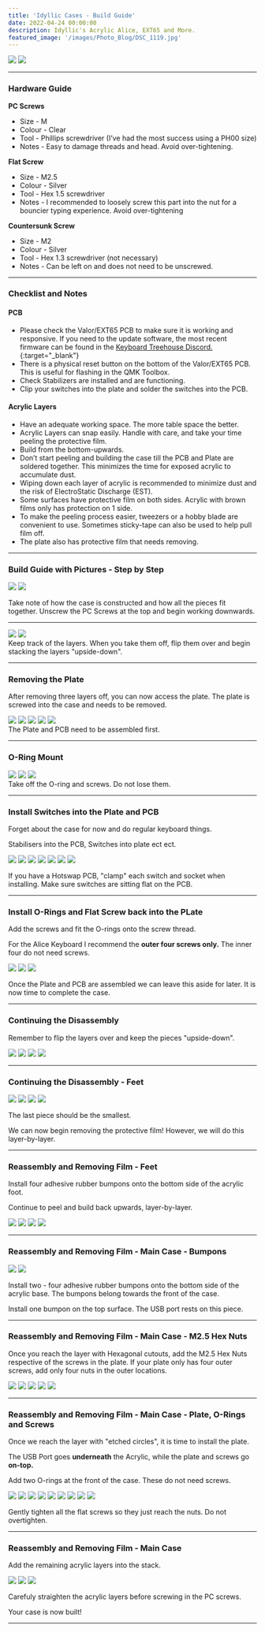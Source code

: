 ```yaml
---
title: 'Idyllic Cases - Build Guide'
date: 2022-04-24 00:00:00
description: Idyllic's Acrylic Alice, EXT65 and More.
featured_image: '/images/Photo_Blog/DSC_1119.jpg'
---
```


<div class="gallery" data-columns="2">
	<img src="/images/Photo_Blog/DSC_1172.jpg">
	<img src="/images/Photo_Blog/DSC_1168.jpg">
</div>

---

### Hardware Guide
**PC Screws**	 
* Size - M
* Colour - Clear
* Tool - Phillips screwdriver (I’ve had the most success using a PH00 size)
* Notes - Easy to damage threads and head. Avoid over-tightening.

**Flat Screw**
* Size - M2.5
* Colour - Silver
* Tool - Hex 1.5 screwdriver 
* Notes - I recommended to loosely screw this part into the nut for a bouncier typing experience. Avoid over-tightening 

**Countersunk Screw** 
* Size - M2 
* Colour - Silver
* Tool - Hex 1.3 screwdriver (not necessary)
* Notes - Can be left on and does not need to be unscrewed. 

---

### Checklist and Notes
#### PCB
- Please check the Valor/EXT65 PCB to make sure it is working and responsive. If you need to the update software, the most recent firmware can be found in the [Keyboard Treehouse Discord.](https://discord.com/invite/TUVPzMf){:target="_blank"}
- There is a physical reset button on the bottom of the Valor/EXT65 PCB. This is useful for flashing in the QMK Toolbox. 
- Check Stabilizers are installed and are functioning. 
- Clip your switches into the plate and solder the switches into the PCB.

#### Acrylic Layers
- Have an adequate working space. The more table space the better.
- Acrylic Layers can snap easily. Handle with care, and take your time peeling the protective film. 
- Build from the bottom-upwards. 
- Don’t start peeling and building the case till the PCB and Plate are soldered together. This minimizes the time for exposed acrylic to accumulate dust. 
- Wiping down each layer of acrylic is recommended to minimize dust and the risk of ElectroStatic Discharge (EST). 
- Some surfaces have protective film on both sides. Acrylic with brown films only has protection on 1 side. 
- To make the peeling process easier, tweezers or a hobby blade are convenient to use. Sometimes sticky-tape can also be used to help pull film off.
- The plate also has protective film that needs removing. 

---

### Build Guide with Pictures - Step by Step
 
<div class="gallery" data-columns="2">
<img src="/images/Photo_Blog/DSC_1119.jpg">
<img src="/images/Photo_Blog/DSC_1120.jpg">
</div>

Take note of how the case is constructed and how all the pieces fit together.
Unscrew the PC Screws at the top and begin working downwards. 

---

<div class="gallery2" data-columns="1">
<img src="/images/Photo_Blog/DSC_1121.jpg">
<img src="/images/Photo_Blog/DSC_1122.jpg">

</div>
Keep track of the layers. When you take them off, flip them over and begin stacking the layers "upside-down". 

---

### Removing the Plate 

After removing three layers off, you can now access the plate. The plate is screwed into the case and needs to be removed. 

<div class="gallery2" data-columns="1">
<img src="/images/Photo_Blog/DSC_1123.jpg">
<img src="/images/Photo_Blog/DSC_1124.jpg">
<img src="/images/Photo_Blog/DSC_1125.jpg">
<img src="/images/Photo_Blog/DSC_1126.jpg">
<img src="/images/Photo_Blog/DSC_1128.jpg">
</div>
The Plate and PCB need to be assembled first. 

--- 

### O-Ring Mount 

<div class="gallery2" data-columns="1">
<img src="/images/Photo_Blog/DSC_1129.jpg">
<img src="/images/Photo_Blog/DSC_1130.jpg">
<img src="/images/Photo_Blog/DSC_1131.jpg">
</div>
Take off the O-ring and screws. Do not lose them. 

--- 

### Install Switches into the Plate and PCB

Forget about the case for now and do regular keyboard things. 

Stabilisers into the PCB, Switches into plate ect ect.

<div class="gallery2" data-columns="1">
<img src="/images/Photo_Blog/DSC_1132.jpg">
<img src="/images/Photo_Blog/DSC_1133.jpg">
<img src="/images/Photo_Blog/DSC_1134.jpg">
<img src="/images/Photo_Blog/DSC_1137.jpg">
<img src="/images/Photo_Blog/DSC_1138.jpg">
<img src="/images/Photo_Blog/DSC_1139.jpg">
<img src="/images/Photo_Blog/DSC_1141.jpg">
</div>

If you have a Hotswap PCB, "clamp" each switch and socket when installing. Make sure switches are sitting flat on the PCB.

---

### Install O-Rings and Flat Screw back into the PLate
Add the screws and fit the O-rings onto the screw thread. 

For the Alice Keyboard I recommend the **outer four screws only.** The inner four do not need screws.
<div class="gallery2" data-columns="1">
<img src="/images/Photo_Blog/DSC_1143.jpg">
<img src="/images/Photo_Blog/DSC_1145.jpg">
<img src="/images/Photo_Blog/DSC_1146.jpg">
</div>

Once the Plate and PCB are assembled we can leave this aside for later. It is now time to complete the case. 

---

### Continuing the Disassembly

Remember to flip the layers over and keep the pieces "upside-down". 

<div class="gallery2" data-columns="1">
<img src="/images/Photo_Blog/DSC_1147.jpg">
<img src="/images/Photo_Blog/DSC_1148.jpg">
<img src="/images/Photo_Blog/DSC_1149.jpg">
<img src="/images/Photo_Blog/DSC_1150.jpg">
</div>

---

### Continuing the Disassembly - Feet

<div class="gallery2" data-columns="1">
<img src="/images/Photo_Blog/DSC_1151.jpg">
<img src="/images/Photo_Blog/DSC_1152.jpg">
<img src="/images/Photo_Blog/DSC_1153.jpg">
<img src="/images/Photo_Blog/DSC_1154.jpg">
</div>

The last piece should be the smallest.
 
We can now begin removing the protective film! However, we will do this layer-by-layer.

---

### Reassembly and Removing Film - Feet 

Install four adhesive rubber bumpons onto the bottom side of the acrylic foot.

Continue to peel and build back upwards, layer-by-layer. 

<div class="gallery2" data-columns="1">
<img src="/images/Photo_Blog/DSC_1155.jpg">
<img src="/images/Photo_Blog/DSC_1156.jpg">
<img src="/images/Photo_Blog/DSC_1157.jpg">
<img src="/images/Photo_Blog/DSC_1158.jpg">
</div>

--- 

### Reassembly and Removing Film - Main Case - Bumpons

<div class="gallery2" data-columns="1">
<img src="/images/Photo_Blog/DSC_1159.jpg">
<img src="/images/Photo_Blog/DSC_1160.jpg">
</div>

Install two - four adhesive rubber bumpons onto the bottom side of the acrylic base. The bumpons belong towards the front of the case.

Install one bumpon on the top surface. The USB port rests on this piece. 

---

### Reassembly and Removing Film - Main Case - M2.5 Hex Nuts

Once you reach the layer with Hexagonal cutouts, add the M2.5 Hex Nuts respective of the screws in the plate. If your plate only has four outer screws, add only four nuts in the outer locations. 

<div class="gallery2" data-columns="1">
<img src="/images/Photo_Blog/DSC_1161.jpg">
<img src="/images/Photo_Blog/DSC_1162.jpg">
<img src="/images/Photo_Blog/DSC_1163.jpg">
<img src="/images/Photo_Blog/DSC_1164.jpg">
<img src="/images/Photo_Blog/DSC_1165.jpg">
</div>

---

### Reassembly and Removing Film - Main Case - Plate, O-Rings and Screws

Once we reach the layer with "etched circles", it is time to install the plate.

The USB Port goes **underneath** the Acrylic, while the  plate and screws go **on-top.**

Add two O-rings at the front of the case. These do not need screws. 

<div class="gallery2" data-columns="1">
<img src="/images/Photo_Blog/DSC_1166.jpg">
<img src="/images/Photo_Blog/DSC_1167.jpg">
<img src="/images/Photo_Blog/DSC_1168.jpg">
<img src="/images/Photo_Blog/DSC_1169.jpg">
<img src="/images/Photo_Blog/DSC_1170.jpg">
<img src="/images/Photo_Blog/DSC_1171.jpg">
<img src="/images/Photo_Blog/DSC_1172.jpg">
<img src="/images/Photo_Blog/DSC_1173.jpg">
<img src="/images/Photo_Blog/DSC_1174.jpg">
</div>

Gently tighten all the flat screws so they just reach the nuts. Do not overtighten.

---

### Reassembly and Removing Film - Main Case

Add the remaining acrylic layers into the stack. 

<div class="gallery2" data-columns="1">
<img src="/images/Photo_Blog/DSC_1175.jpg">
<img src="/images/Photo_Blog/DSC_1176.jpg">
<img src="/images/Photo_Blog/DSC_1179.jpg">
</div>

Carefuly straighten the acrylic layers before screwing in the PC screws. 

Your case is now built!

---

